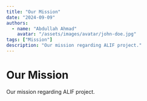 ```yaml
---
title: "Our Mission"
date: "2024-09-09"
authors:
  - name: "Abdullah Ahmad"
    avatar: "/assets/images/avatar/john-doe.jpg"
tags: ["Mission"]
description: "Our mission regarding ALIF project."
---
```


# Our Mission
Our mission regarding ALIF project.
